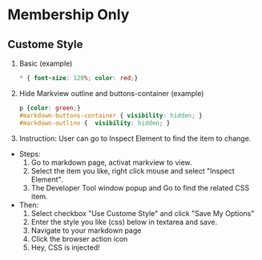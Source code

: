 # Membership Only

## Custome Style

1. Basic (example)

    ```css
    * { font-size: 120%; color: red;}
    ```

2. Hide Markview outline and buttons-container (example)

    ```css
    p {color: green;}
    #markdown-buttons-container { visibility: hidden; }
    #markdown-outline {  visibility: hidden; }
    ```

3. Instruction: User can go to Inspect Element to find the item to change. 
  * Steps:
    1. Go to markdown page, activat markview to view.
    2. Select the item you like, right click mouse and select "Inspect Element".
    3. The Developer Tool window popup and Go to find the related CSS item.
  * Then:
    1. Select checkbox "Use Custome Style" and click "Save My Options"
    2. Enter the style you like (css) below in textarea and save.
    3. Navigate to your markdown page
    4. Click the browser action icon
    5. Hey, CSS is injected!